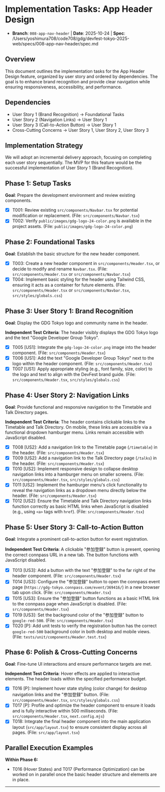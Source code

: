 # Implementation Tasks: App Header Design

- **Branch**: `008-app-nav-header` | **Date**: 2025-10-24 | **Spec**: /Users/yoshimura708/code708/gdg/devfest-tokyo-2025-web/specs/008-app-nav-header/spec.md

## Overview

This document outlines the implementation tasks for the App Header Design feature, organized by user story and ordered by dependencies. The goal is to enhance brand recognition and provide clear navigation while ensuring responsiveness, accessibility, and performance.

## Dependencies

- User Story 1 (Brand Recognition) -> Foundational Tasks
- User Story 2 (Navigation Links) -> User Story 1
- User Story 3 (Call-to-Action Button) -> User Story 1
- Cross-Cutting Concerns -> User Story 1, User Story 2, User Story 3

## Implementation Strategy

We will adopt an incremental delivery approach, focusing on completing each user story sequentially. The MVP for this feature would be the successful implementation of User Story 1 (Brand Recognition).

## Phase 1: Setup Tasks

**Goal**: Prepare the development environment and review existing components.

- [x] T001: Review existing `src/components/Navbar.tsx` for potential modification or replacement. (File: `src/components/Navbar.tsx`)
- [x] T002: Verify `public/images/gdg-logo-24-color.png` is available in the project assets. (File: `public/images/gdg-logo-24-color.png`)

## Phase 2: Foundational Tasks

**Goal**: Establish the basic structure for the new header component.

- [x] T003: Create a new header component in `src/components/Header.tsx`, or decide to modify and rename `Navbar.tsx`. (File: `src/components/Header.tsx` or `src/components/Navbar.tsx`)
- [x] T004: Implement basic styling for the header using Tailwind CSS, ensuring it acts as a container for future elements. (File: `src/components/Header.tsx` or `src/components/Navbar.tsx`, `src/styles/globals.css`)

## Phase 3: User Story 1: Brand Recognition

**Goal**: Display the GDG Tokyo logo and community name in the header.

**Independent Test Criteria**: The header visibly displays the GDG Tokyo logo and the text "Google Developer Group Tokyo".

- [x] T005 [US1]: Integrate the `gdg-logo-24-color.png` image into the header component. (File: `src/components/Header.tsx`)
- [x] T006 [US1]: Add the text "Google Developer Group Tokyo" next to the logo within the header component. (File: `src/components/Header.tsx`)
- [x] T007 [US1]: Apply appropriate styling (e.g., font family, size, color) to the logo and text to align with the DevFest brand guide. (File: `src/components/Header.tsx`, `src/styles/globals.css`)

## Phase 4: User Story 2: Navigation Links

**Goal**: Provide functional and responsive navigation to the Timetable and Talk Directory pages.

**Independent Test Criteria**: The header contains clickable links to the Timetable and Talk Directory. On mobile, these links are accessible via a functional dropdown hamburger menu. Links remain accessible with JavaScript disabled.

- [x] T008 [US2]: Add a navigation link to the Timetable page (`/timetable`) in the header. (File: `src/components/Header.tsx`)
- [x] T009 [US2]: Add a navigation link to the Talk Directory page (`/talks`) in the header. (File: `src/components/Header.tsx`)
- [x] T010 [US2]: Implement responsive design to collapse desktop navigation links into a hamburger menu on smaller screens. (File: `src/components/Header.tsx`, `src/styles/globals.css`)
- [x] T011 [US2]: Implement the hamburger menu's click functionality to reveal the navigation links as a dropdown menu directly below the header. (File: `src/components/Header.tsx`)
- [x] T012 [US2]: Ensure the Timetable and Talk Directory navigation links function correctly as basic HTML links when JavaScript is disabled (e.g., using `<a>` tags with `href`). (File: `src/components/Header.tsx`)

## Phase 5: User Story 3: Call-to-Action Button

**Goal**: Integrate a prominent call-to-action button for event registration.

**Independent Test Criteria**: A clickable "参加登録" button is present, opening the correct connpass URL in a new tab. The button functions with JavaScript disabled.

- [x] T013 [US3]: Add a button with the text "参加登録" to the far right of the header component. (File: `src/components/Header.tsx`)
- [x] T014 [US3]: Configure the "参加登録" button to open the connpass event page (`https://gdg-tokyo.connpass.com/event/369416/`) in a new browser tab upon click. (File: `src/components/Header.tsx`)
- [x] T015 [US3]: Ensure the "参加登録" button functions as a basic HTML link to the connpass page when JavaScript is disabled. (File: `src/components/Header.tsx`)
- [x] T019 [US3]: Set the background color of the "参加登録" button to `google-red-500`. (File: `src/components/Header.tsx`)
- [x] T020 [P]: Add unit tests to verify the registration button has the correct `google-red-500` background color in both desktop and mobile views. (File: `tests/unit/components/Header.test.tsx`)

## Phase 6: Polish & Cross-Cutting Concerns

**Goal**: Fine-tune UI interactions and ensure performance targets are met.

**Independent Test Criteria**: Hover effects are applied to interactive elements. The header loads within the specified performance budget.

- [x] T016 [P]: Implement hover state styling (color change) for desktop navigation links and the "参加登録" button. (File: `src/components/Header.tsx`, `src/styles/globals.css`)
- [x] T017 [P]: Profile and optimize the header component to ensure it loads and is fully interactive within 500 milliseconds. (File: `src/components/Header.tsx`, `next.config.mjs`)
- [x] T018: Integrate the final header component into the main application layout (`src/app/layout.tsx`) to ensure consistent display across all pages. (File: `src/app/layout.tsx`)

## Parallel Execution Examples

**Within Phase 6:**
- T016 (Hover States) and T017 (Performance Optimization) can be worked on in parallel once the basic header structure and elements are in place.

---

